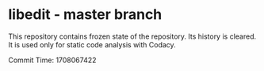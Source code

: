 # libedit - master branch

This repository contains frozen state of the repository.
Its history is cleared. It is used only for static code
analysis with Codacy.

Commit Time: 1708067422
